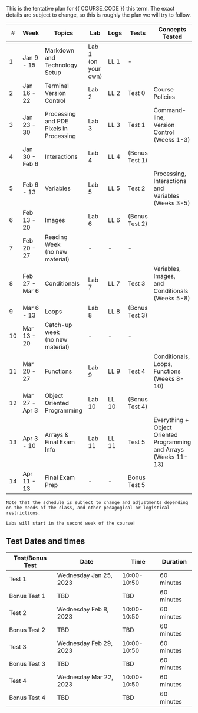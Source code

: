 This is the tentative plan for {{ COURSE_CODE }} this term.
The exact details are subject to change, so this is roughly the plan we will try to follow.

| #  | Week           | Topics                                                                      | Lab                 | Logs  | Tests          | Concepts Tested                                                         |
|----|----------------|-----------------------------------------------------------------------------|---------------------|-------|----------------|-------------------------------------------------------------------------|
| 1  | Jan 9 - 15     | Markdown and Technology Setup               | Lab 1 (on your own) | LL 1  | -              |                                                                         |
| 2  | Jan 16 - 22    | Terminal <br /> Version Control             | Lab 2               | LL 2  | Test 0         | Course Policies                                                         |
| 3  | Jan 23 - 30    | Processing and PDE <br/> Pixels in Processing | Lab 3               | LL 3  | Test 1         | Command-line, <br/>Version Control (Weeks 1-3)                          |
| 4  | Jan 30 - Feb 6 | Interactions <br />                                                         | Lab 4               | LL 4  | (Bonus Test 1) |                                                                         |
| 5  | Feb 6 - 13     | Variables<br />                                                             | Lab 5               | LL 5  | Test 2         | Processing, <br/>Interactions and Variables (Weeks 3-5)                 |
| 6  | Feb 13 - 20    | Images <br />                                                               | Lab 6               | LL 6  | (Bonus Test 2) |                                                                         |
| 7  | Feb 20 - 27    | Reading Week <br /> (no new material)                                              | -                   | -     | -              |                                                                         |
| 8  | Feb 27 - Mar 6 | Conditionals <br />                                                         | Lab 7               | LL 7  | Test 3         | Variables, Images, <br/>and Conditionals (Weeks 5-8)                    |
| 9  | Mar 6 - 13     | Loops <br />                                                                | Lab 8               | LL 8  | (Bonus Test 3) |                                                                         |
| 10 | Mar 13 - 20    | Catch-up week <br />(no new material)  <br />                               | -                   | -     | -              |                                                                         |
| 11 | Mar 20 - 27    | Functions                                                                   | Lab 9               | LL 9  | Test 4         | Conditionals, Loops, <br/>Functions (Weeks 8-10)                        |
| 12 | Mar 27 - Apr 3 | Object Oriented Programming                                                 | Lab 10              | LL 10 | (Bonus Test 4) |                                                                         |
| 13 | Apr 3 - 10     | Arrays & Final Exam Info<br />                                              | Lab 11              | LL 11 | Test 5         | Everything + Object Oriented <br/> Programming and Arrays (Weeks 11-13) |
| 14 | Apr 11 - 13    | Final Exam Prep<br />                                                       | -                   | -     | Bonus Test 5   |                                                                         |

```{note}
Note that the schedule is subject to change and adjustments depending on the needs of the class, and other pedagogical or logistical restrictions.
```

```{note}
Labs will start in the second week of the course!
```

## Test Dates and times

| Test/Bonus Test | Date                   | Time        | Duration   |
|-----------------|------------------------|-------------|------------|
| Test 1          | Wednesday Jan 25, 2023 | 10:00-10:50 | 60 minutes |
| Bonus Test 1    | TBD                    | TBD         | 60 minutes |
| Test 2          | Wednesday Feb 8, 2023  | 10:00-10:50 | 60 minutes |
| Bonus Test 2    | TBD                    | TBD         | 60 minutes |
| Test 3          | Wednesday Feb 29, 2023 | 10:00-10:50 | 60 minutes |
| Bonus Test 3    | TBD                    | TBD         | 60 minutes |
| Test 4          | Wednesday Mar 22, 2023 | 10:00-10:50 | 60 minutes |
| Bonus Test 4    | TBD                    | TBD         | 60 minutes |
